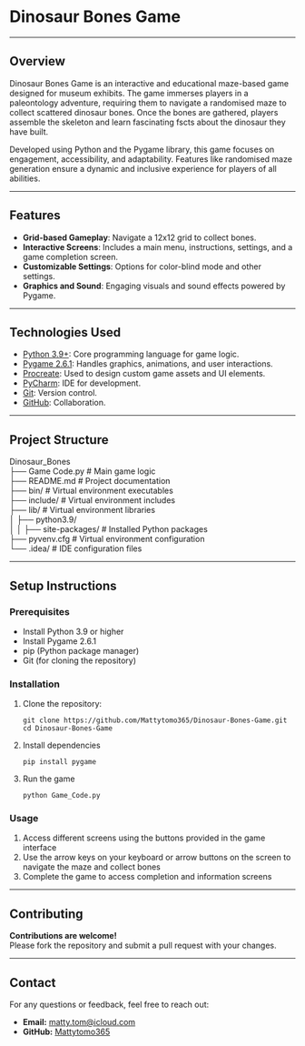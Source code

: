 # Dinosaur Bones Game

---

## Overview

Dinosaur Bones Game is an interactive and educational maze-based game designed for museum exhibits. The game immerses players in a paleontology adventure, requiring them to navigate a randomised maze to collect scattered dinosaur bones. Once the bones are gathered, players assemble the skeleton and learn fascinating fscts about the dinosaur they have built.

Developed using Python and the Pygame library, this game focuses on engagement, accessibility, and adaptability. Features like randomised maze generation ensure a dynamic and inclusive experience for players of all abilities.

---

## Features

- **Grid-based Gameplay**: Navigate a 12x12 grid to collect bones.
- **Interactive Screens**: Includes a main menu, instructions, settings, and a game completion screen.
- **Customizable Settings**: Options for color-blind mode and other settings.
- **Graphics and Sound**: Engaging visuals and sound effects powered by Pygame.

---

## Technologies Used
- [Python 3.9+](https://www.python.org): Core programming language for game logic.
- [Pygame 2.6.1](https://www.pygame.org/news): Handles graphics, animations, and user interactions.
- [Procreate](https://procreate.com): Used to design custom game assets and UI elements.
- [PyCharm](https://www.jetbrains.com/pycharm/): IDE for development.
- [Git](https://git-scm.com): Version control.
- [GitHub](https://github.com): Collaboration.

---

## Project Structure
Dinosaur_Bones  
├── Game Code.py            # Main game logic  
├── README.md               # Project documentation  
├── bin/                    # Virtual environment executables  
├── include/                # Virtual environment includes  
├── lib/                    # Virtual environment libraries  
│   ├── python3.9/  
│   │   ├── site-packages/  # Installed Python packages  
├── pyvenv.cfg              # Virtual environment configuration  
└── .idea/                  # IDE configuration files

---

## Setup Instructions

### Prerequisites
- Install Python 3.9 or higher
- Install Pygame 2.6.1
- pip (Python package manager)
- Git (for cloning the repository)

### Installation
1. Clone the repository:

    ```
    git clone https://github.com/Mattytomo365/Dinosaur-Bones-Game.git
    cd Dinosaur-Bones-Game
    ```

2. Install dependencies

    ```
    pip install pygame
    ```

3. Run the game

    ```
    python Game_Code.py
    ```

### Usage
1. Access different screens using the buttons provided in the game interface
2. Use the arrow keys on your keyboard or arrow buttons on the screen to navigate the maze and collect bones
3. Complete the game to access completion and information screens

---

## Contributing
**Contributions are welcome!**\
Please fork the repository and submit a pull request with your changes.

---

## Contact
For any questions or feedback, feel free to reach out:
- **Email:** matty.tom@icloud.com
- **GitHub:** [Mattytomo365](https://github.com/Mattytomo365)